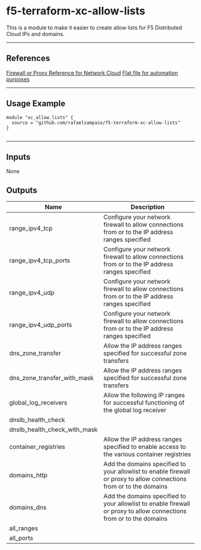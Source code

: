 # f5-terraform-xc-allow-lists

This is a module to make it easier to create allow lists for F5 Distributed Cloud IPs and domains.

---

## References

[Firewall or Proxy Reference for Network Cloud](https://docs.cloud.f5.com/docs/reference/network-cloud-ref)
[Flat file for automation purposes](https://docs.cloud.f5.com/docs/93c585ade9c22ae0060822d112a934fc/ips-domains.txt)

---

## Usage Example

```hcl
module "xc_allow_lists" {
  source = "github.com/rafaelsampaio/f5-terraform-xc-allow-lists"
}


```

---

## Inputs

None

## Outputs

| Name                         | Description                                                                                                         |
| ---------------------------- | ------------------------------------------------------------------------------------------------------------------- |
| range_ipv4_tcp               | Configure your network firewall to allow connections from or to the IP address ranges specified                     |
| range_ipv4_tcp_ports         | Configure your network firewall to allow connections from or to the IP address ranges specified                     |
| range_ipv4_udp               | Configure your network firewall to allow connections from or to the IP address ranges specified                     |
| range_ipv4_udp_ports         | Configure your network firewall to allow connections from or to the IP address ranges specified                     |
| dns_zone_transfer            | Allow the IP address ranges specified for successful zone transfers                                                 |
| dns_zone_transfer_with_mask  | Allow the IP address ranges specified for successful zone transfers                                                 |
| global_log_receivers         | Allow the following IP ranges for successful functioning of the global log receiver                                 |
| dnslb_health_check           |                                                                                                                     |
| dnslb_health_check_with_mask |                                                                                                                     |
| container_registries         | Allow the IP address ranges specified to enable access to the various container registries                          |
| domains_http                 | Add the domains specified to your allowlist to enable firewall or proxy to allow connections from or to the domains |
| domains_dns                  | Add the domains specified to your allowlist to enable firewall or proxy to allow connections from or to the domains |
| all_ranges                   |                                                                                                                     |
| all_ports                    |                                                                                                                     |
